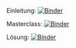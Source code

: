 Einleitung: [![Binder](https://mybinder.org/badge_logo.svg)](https://mybinder.org/v2/gh/Zeddi92/AliceMC.git/HEAD?filepath=ALICE_RAA_Einleitung.ipynb)

Masterclass: [![Binder](https://mybinder.org/badge_logo.svg)](https://mybinder.org/v2/gh/Zeddi92/AliceMC.git/HEAD?filepath=Masterclass_08_02.ipynb)

Lösung: [![Binder](https://mybinder.org/badge_logo.svg)](https://mybinder.org/v2/gh/Zeddi92/AliceMC.git/HEAD?filepath=Masterclass_08_02_Solved.ipynb)

